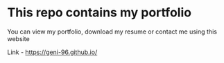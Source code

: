# This repo contains my portfolio

You can view my portfolio, download my resume or contact me using this website

Link - https://geni-96.github.io/

